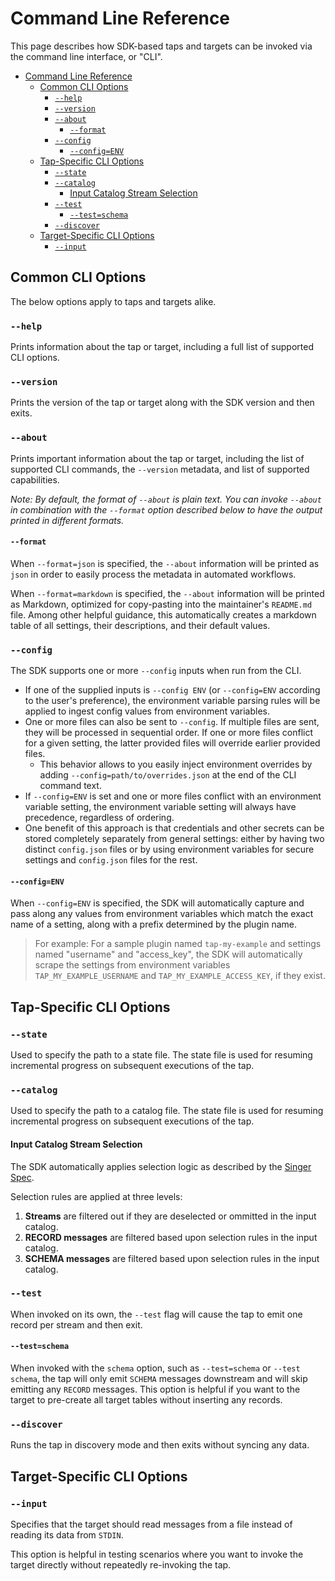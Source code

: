 # Command Line Reference

This page describes how SDK-based taps and targets can be invoked via the command line interface, or "CLI".

- [Command Line Reference](#command-line-reference)
  - [Common CLI Options](#common-cli-options)
    - [`--help`](#--help)
    - [`--version`](#--version)
    - [`--about`](#--about)
      - [`--format`](#--format)
    - [`--config`](#--config)
      - [`--config=ENV`](#--configenv)
  - [Tap-Specific CLI Options](#tap-specific-cli-options)
    - [`--state`](#--state)
    - [`--catalog`](#--catalog)
      - [Input Catalog Stream Selection](#input-catalog-stream-selection)
    - [`--test`](#--test)
      - [`--test=schema`](#--testschema)
    - [`--discover`](#--discover)
  - [Target-Specific CLI Options](#target-specific-cli-options)
    - [`--input`](#--input)

## Common CLI Options

The below options apply to taps and targets alike.

### `--help`

Prints information about the tap or target, including a full list of supported CLI options.

### `--version`

Prints the version of the tap or target along with the SDK version and then exits.

### `--about`

Prints important information about the tap or target, including the list of supported CLI commands, the `--version` metadata, and list of supported capabilities.

_Note: By default, the format of `--about` is plain text. You can invoke `--about` in combination with the `--format` option described below to have the output printed in different formats._

#### `--format`

When `--format=json` is specified, the `--about` information will be printed as `json` in order to easily process the metadata in automated workflows.

When `--format=markdown` is specified, the `--about` information will be printed as Markdown, optimized for copy-pasting into the maintainer's `README.md` file. Among other helpful guidance, this automatically creates a markdown table of all settings, their descriptions, and their default values.

### `--config`

The SDK supports one or more `--config` inputs when run from the CLI.

- If one of the supplied inputs is `--config ENV` (or `--config=ENV` according to the user's preference), the environment variable parsing rules will be applied to ingest config values from environment variables.
- One or more files can also be sent to `--config`. If multiple files are sent, they will be processed in sequential order.
If one or more files conflict for a given setting, the latter provided files will override earlier provided files.
  - This behavior allows to you easily inject environment overrides by adding `--config=path/to/overrides.json` at the end of the CLI command text.
- If `--config=ENV` is set and one or more files conflict with an environment variable setting, the environment variable setting will always have precedence, regardless of ordering.
- One benefit of this approach is that credentials and other secrets can be stored completely separately from general settings: either by having two distinct `config.json` files or by using environment variables for secure settings and `config.json` files for the rest.

#### `--config=ENV`

When `--config=ENV` is specified, the SDK will automatically capture and pass along any
values from environment variables which match the exact name of a setting, along with a
prefix determined by the plugin name.

> For example: For a sample plugin named `tap-my-example` and settings named "username" and "access_key", the SDK will automatically scrape
> the settings from environment variables `TAP_MY_EXAMPLE_USERNAME` and
> `TAP_MY_EXAMPLE_ACCESS_KEY`, if they exist.

## Tap-Specific CLI Options

### `--state`

Used to specify the path to a state file. The state file is used for resuming incremental progress on subsequent executions of the tap.

### `--catalog`

Used to specify the path to a catalog file. The state file is used for resuming incremental progress on subsequent executions of the tap.

#### Input Catalog Stream Selection

The SDK automatically applies selection logic as described by the
[Singer Spec](https://hub.meltano.com/singer/spec#metadata).

Selection rules are applied at three levels:

1. **Streams** are filtered out if they are deselected or ommitted in the input catalog.
2. **RECORD messages** are filtered based upon selection rules in the input catalog.
3. **SCHEMA messages** are filtered based upon selection rules in the input catalog.

### `--test`

When invoked on its own, the `--test` flag will cause the tap to emit one record per stream and then exit.

#### `--test=schema`

When invoked with the `schema` option, such as `--test=schema` or `--test schema`, the tap will only emit `SCHEMA` messages downstream and will skip emitting any `RECORD` messages. This option is helpful if you want to the target to pre-create all target tables without inserting any records.

### `--discover`

Runs the tap in discovery mode and then exits without syncing any data.

## Target-Specific CLI Options

### `--input`

Specifies that the target should read messages from a file instead of reading its data from `STDIN`.

This option is helpful in testing scenarios where you want to invoke the target directly without repeatedly re-invoking the tap.
